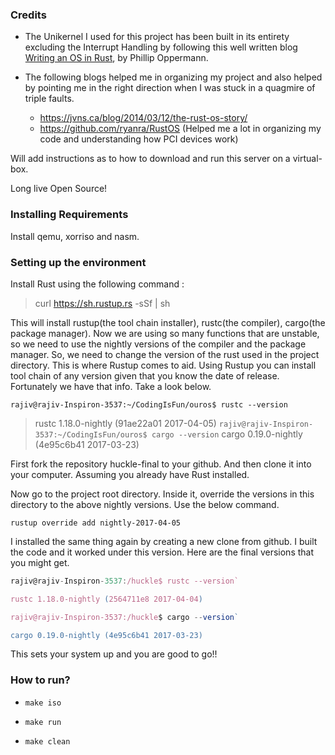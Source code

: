 ### Credits 

- The Unikernel I used for this project has been built in its entirety excluding the Interrupt Handling by following this well written blog  [Writing an OS in Rust](https://os.phil-opp.com/), by Phillip Oppermann. 

- The following blogs helped me in organizing my project and also helped by pointing me in the right direction when I was stuck in a quagmire of triple faults. 
  - https://jvns.ca/blog/2014/03/12/the-rust-os-story/
  - https://github.com/ryanra/RustOS (Helped me a lot in organizing my code and understanding how PCI devices work)

Will add instructions as to how to download and run this server on a virtual-box. 

Long live Open Source!

### Installing Requirements

Install qemu, xorriso and nasm. 

### Setting up the environment 

Install Rust using the following command :

  > curl https://sh.rustup.rs -sSf | sh

This will install rustup(the tool chain installer), rustc(the compiler), cargo(the package manager). Now we are using so many functions that are unstable, so we need to use the nightly versions of the compiler and the package manager. So, we need to change the version of the rust used in the project directory. This is where Rustup comes to aid. Using Rustup you can install tool chain of any version given that you know the date of release. Fortunately we have that info. Take a look below.

`rajiv@rajiv-Inspiron-3537:~/CodingIsFun/ouros$ rustc --version`
> rustc 1.18.0-nightly (91ae22a01 2017-04-05)
`rajiv@rajiv-Inspiron-3537:~/CodingIsFun/ouros$ cargo --version`
> cargo 0.19.0-nightly (4e95c6b41 2017-03-23)


First fork the repository huckle-final to your github. And then clone it into your computer.
Assuming you already have Rust installed.

Now go to the project root directory. Inside it, override the versions in this directory to the above nightly versions. Use the below command.

`rustup override add nightly-2017-04-05`

I installed the same thing again by creating a new clone from github. I built the code and it worked under this version.
Here are the final versions that you might get.
```javascript
rajiv@rajiv-Inspiron-3537:/huckle$ rustc --version`

rustc 1.18.0-nightly (2564711e8 2017-04-04)

rajiv@rajiv-Inspiron-3537:/huckle$ cargo --version`

cargo 0.19.0-nightly (4e95c6b41 2017-03-23)
```

This sets your system up and you are good to go!!

### How to run?
  - `make iso`

  - `make run`

  - `make clean`
